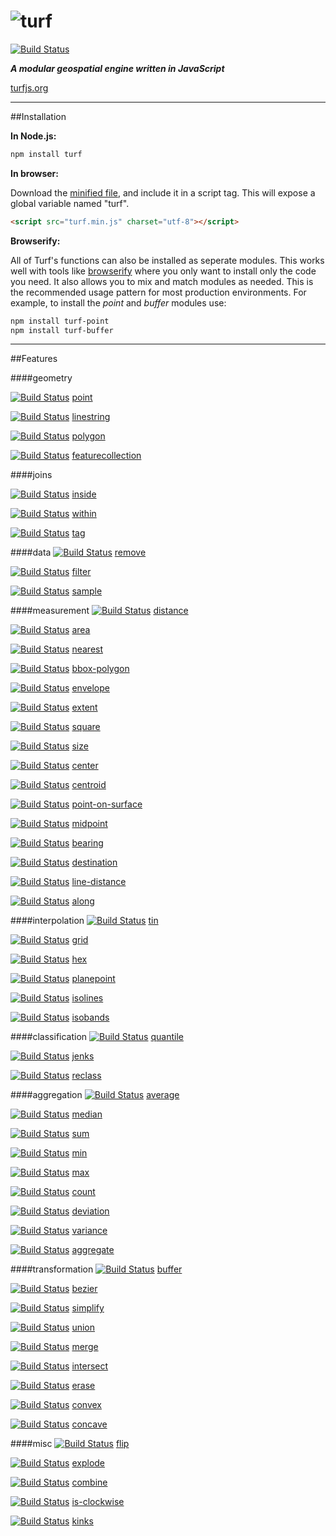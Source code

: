 ![turf](https://raw.githubusercontent.com/Turfjs/turf/9a1d5e8d99564d4080f1e2bf1517ed41d18012fa/logo.png)
======

[![Build Status](https://travis-ci.org/Turfjs/turf.svg?branch=master)](https://travis-ci.org/Turfjs/turf)


***A modular geospatial engine written in JavaScript***

[turfjs.org](http://turfjs.org/)

- - -

##Installation

**In Node.js:**

```bash
npm install turf
```

**In browser:**

Download the [minified file](https://raw.github.com/morganherlocker/turf/master/turf.min.js), and include it in a script tag. This will expose a global variable named "turf".

```html
<script src="turf.min.js" charset="utf-8"></script>
```

**Browserify:**

All of Turf's functions can also be installed as seperate modules. This works well with tools like [browserify](http://browserify.org/) where you only want to install only the code you need. It also allows you to mix and match modules as needed. This is the recommended usage pattern for most production environments. For example, to install the *point* and *buffer* modules use:

```sh
npm install turf-point
npm install turf-buffer
```

- - -

##Features

####geometry

[![Build Status](https://travis-ci.org/Turfjs/turf-point.svg?branch=master)](https://travis-ci.org/Turfjs/turf-point) [point](https://github.com/Turfjs/turf-point)

[![Build Status](https://travis-ci.org/Turfjs/turf-linestring.svg?branch=master)](https://travis-ci.org/Turfjs/turf-linestring) [linestring](https://github.com/Turfjs/turf-linestring)

[![Build Status](https://travis-ci.org/Turfjs/turf-polygon.svg?branch=master)](https://travis-ci.org/Turfjs/turf-polygon) [polygon](https://github.com/Turfjs/turf-polygon)

[![Build Status](https://travis-ci.org/Turfjs/turf-featureCollection.svg?branch=master)](https://travis-ci.org/Turfjs/turf-featureCollection) [featurecollection](https://github.com/Turfjs/turf-featurecollection)

####joins

[![Build Status](https://travis-ci.org/Turfjs/turf-inside.svg?branch=master)](https://travis-ci.org/Turfjs/turf-inside) [inside](https://github.com/Turfjs/turf-inside)

[![Build Status](https://travis-ci.org/Turfjs/turf-within.svg?branch=master)](https://travis-ci.org/Turfjs/turf-within) [within](https://github.com/Turfjs/turf-within)

[![Build Status](https://travis-ci.org/Turfjs/turf-tag.svg?branch=master)](https://travis-ci.org/Turfjs/turf-tag) [tag](https://github.com/Turfjs/turf-tag)

####data
[![Build Status](https://travis-ci.org/Turfjs/turf-remove.svg?branch=master)](https://travis-ci.org/Turfjs/turf-remove) [remove](https://github.com/Turfjs/turf-remove)

[![Build Status](https://travis-ci.org/Turfjs/turf-filter.svg?branch=master)](https://travis-ci.org/Turfjs/turf-filter) [filter](https://github.com/Turfjs/turf-filter)

[![Build Status](https://travis-ci.org/Turfjs/turf-sample.svg?branch=master)](https://travis-ci.org/Turfjs/turf-sample) [sample](https://github.com/Turfjs/turf-sample)

####measurement
[![Build Status](https://travis-ci.org/Turfjs/turf-distance.svg?branch=master)](https://travis-ci.org/Turfjs/turf-distance) [distance](https://github.com/Turfjs/turf-distance)

[![Build Status](https://travis-ci.org/Turfjs/turf-area.svg?branch=master)](https://travis-ci.org/Turfjs/turf-area) [area](https://github.com/Turfjs/turf-area)

[![Build Status](https://travis-ci.org/Turfjs/turf-nearest.svg?branch=master)](https://travis-ci.org/Turfjs/turf-nearest) [nearest](https://github.com/Turfjs/turf-nearest)

[![Build Status](https://travis-ci.org/Turfjs/turf-bbox-polygon.svg?branch=master)](https://travis-ci.org/Turfjs/turf-bbox-polygon) [bbox-polygon](https://github.com/Turfjs/turf-bbox-polygon)

[![Build Status](https://travis-ci.org/Turfjs/turf-envelope.svg?branch=master)](https://travis-ci.org/Turfjs/turf-envelope) [envelope](https://github.com/Turfjs/turf-envelope)

[![Build Status](https://travis-ci.org/Turfjs/turf-extent.svg?branch=master)](https://travis-ci.org/Turfjs/turf-extent) [extent](https://github.com/Turfjs/turf-extent)

[![Build Status](https://travis-ci.org/Turfjs/turf-square.svg?branch=master)](https://travis-ci.org/Turfjs/turf-square) [square](https://github.com/Turfjs/turf-square)

[![Build Status](https://travis-ci.org/Turfjs/turf-size.svg?branch=master)](https://travis-ci.org/Turfjs/turf-size) [size](https://github.com/Turfjs/turf-size)

[![Build Status](https://travis-ci.org/Turfjs/turf-center.svg?branch=master)](https://travis-ci.org/Turfjs/turf-center) [center](https://github.com/Turfjs/turf-center)

[![Build Status](https://travis-ci.org/Turfjs/turf-centroid.svg?branch=master)](https://travis-ci.org/Turfjs/turf-centroid) [centroid](https://github.com/Turfjs/turf-centroid)

[![Build Status](https://travis-ci.org/Turfjs/turf-point-on-surface.svg?branch=master)](https://travis-ci.org/Turfjs/turf-point-on-surface) [point-on-surface](https://github.com/Turfjs/turf-point-on-surface)

[![Build Status](https://travis-ci.org/Turfjs/turf-midpoint.svg?branch=master)](https://travis-ci.org/Turfjs/turf-midpoint) [midpoint](https://github.com/Turfjs/turf-midpoint)

[![Build Status](https://travis-ci.org/Turfjs/turf-bearing.svg?branch=master)](https://travis-ci.org/Turfjs/turf-bearing) [bearing](https://github.com/Turfjs/turf-bearing)

[![Build Status](https://travis-ci.org/Turfjs/turf-destination.svg?branch=master)](https://travis-ci.org/Turfjs/turf-destination) [destination](https://github.com/Turfjs/turf-destination)

[![Build Status](https://travis-ci.org/Turfjs/turf-line-distance.svg?branch=master)](https://travis-ci.org/Turfjs/turf-line-distance) [line-distance](https://github.com/Turfjs/turf-line-distance)

[![Build Status](https://travis-ci.org/Turfjs/turf-along.svg?branch=master)](https://travis-ci.org/Turfjs/turf-along) [along](https://github.com/Turfjs/turf-along)

####interpolation
[![Build Status](https://travis-ci.org/Turfjs/turf-tin.svg?branch=master)](https://travis-ci.org/Turfjs/turf-tin) [tin](https://github.com/Turfjs/turf-tin)

[![Build Status](https://travis-ci.org/Turfjs/turf-grid.svg?branch=master)](https://travis-ci.org/Turfjs/turf-grid) [grid](https://github.com/Turfjs/turf-grid)

[![Build Status](https://travis-ci.org/Turfjs/turf-hex.svg?branch=master)](https://travis-ci.org/Turfjs/turf-hex) [hex](https://github.com/Turfjs/turf-hex)

[![Build Status](https://travis-ci.org/Turfjs/turf-planepoint.svg?branch=master)](https://travis-ci.org/Turfjs/turf-planepoint) [planepoint](https://github.com/Turfjs/turf-planepoint)

[![Build Status](https://travis-ci.org/Turfjs/turf-isolines.svg?branch=master)](https://travis-ci.org/Turfjs/turf-isolines) [isolines](https://github.com/Turfjs/turf-isolines)

[![Build Status](https://travis-ci.org/Turfjs/turf-isobands.svg?branch=master)](https://travis-ci.org/Turfjs/turf-isobands) [isobands](https://github.com/Turfjs/turf-isobands)

####classification
[![Build Status](https://travis-ci.org/Turfjs/turf-quantile.svg?branch=master)](https://travis-ci.org/Turfjs/turf-quantile) [quantile](https://github.com/Turfjs/turf-quantile)

[![Build Status](https://travis-ci.org/Turfjs/turf-jenks.svg?branch=master)](https://travis-ci.org/Turfjs/turf-jenks) [jenks](https://github.com/Turfjs/turf-jenks)

[![Build Status](https://travis-ci.org/Turfjs/turf-reclass.svg?branch=master)](https://travis-ci.org/Turfjs/turf-reclass) [reclass](https://github.com/Turfjs/turf-reclass)

####aggregation
[![Build Status](https://travis-ci.org/Turfjs/turf-average.svg?branch=master)](https://travis-ci.org/Turfjs/turf-average) [average](https://github.com/Turfjs/turf-average)

[![Build Status](https://travis-ci.org/Turfjs/turf-median.svg?branch=master)](https://travis-ci.org/Turfjs/turf-median) [median](https://github.com/Turfjs/turf-median)

[![Build Status](https://travis-ci.org/Turfjs/turf-sum.svg?branch=master)](https://travis-ci.org/Turfjs/turf-sum) [sum](https://github.com/Turfjs/turf-sum)

[![Build Status](https://travis-ci.org/Turfjs/turf-min.svg?branch=master)](https://travis-ci.org/Turfjs/turf-min) [min](https://github.com/Turfjs/turf-min)

[![Build Status](https://travis-ci.org/Turfjs/turf-max.svg?branch=master)](https://travis-ci.org/Turfjs/turf-max) [max](https://github.com/Turfjs/turf-max)

[![Build Status](https://travis-ci.org/Turfjs/turf-count.svg?branch=master)](https://travis-ci.org/Turfjs/turf-count) [count](https://github.com/Turfjs/turf-count)

[![Build Status](https://travis-ci.org/Turfjs/turf-deviation.svg?branch=master)](https://travis-ci.org/Turfjs/turf-deviation) [deviation](https://github.com/Turfjs/turf-deviation)

[![Build Status](https://travis-ci.org/Turfjs/turf-variance.svg?branch=master)](https://travis-ci.org/Turfjs/turf-variance) [variance](https://github.com/Turfjs/turf-variance)

[![Build Status](https://travis-ci.org/Turfjs/turf-aggregate.svg?branch=master)](https://travis-ci.org/Turfjs/turf-aggregate) [aggregate](https://github.com/Turfjs/turf-aggregate)

####transformation
[![Build Status](https://travis-ci.org/Turfjs/turf-buffer.svg?branch=master)](https://travis-ci.org/Turfjs/turf-buffer) [buffer](https://github.com/Turfjs/turf-buffer)

[![Build Status](https://travis-ci.org/Turfjs/turf-bezier.svg?branch=master)](https://travis-ci.org/Turfjs/turf-bezier) [bezier](https://github.com/Turfjs/turf-bezier)

[![Build Status](https://travis-ci.org/Turfjs/turf-simplify.svg?branch=master)](https://travis-ci.org/Turfjs/turf-simplify) [simplify](https://github.com/Turfjs/turf-simplify)

[![Build Status](https://travis-ci.org/Turfjs/turf-union.svg?branch=master)](https://travis-ci.org/Turfjs/turf-union) [union](https://github.com/Turfjs/turf-union)

[![Build Status](https://travis-ci.org/Turfjs/turf-merge.svg?branch=master)](https://travis-ci.org/Turfjs/turf-merge) [merge](https://github.com/Turfjs/turf-merge)

[![Build Status](https://travis-ci.org/Turfjs/turf-intersect.svg?branch=master)](https://travis-ci.org/Turfjs/turf-intersect) [intersect](https://github.com/Turfjs/turf-intersect)

[![Build Status](https://travis-ci.org/Turfjs/turf-erase.svg?branch=master)](https://travis-ci.org/Turfjs/turf-erase) [erase](https://github.com/Turfjs/turf-erase)

[![Build Status](https://travis-ci.org/Turfjs/turf-convex.svg?branch=master)](https://travis-ci.org/Turfjs/turf-convex) [convex](https://github.com/Turfjs/turf-convex)

[![Build Status](https://travis-ci.org/Turfjs/turf-concave.svg?branch=master)](https://travis-ci.org/Turfjs/turf-concave) [concave](https://github.com/Turfjs/turf-concave)

####misc
[![Build Status](https://travis-ci.org/Turfjs/turf-flip.svg?branch=master)](https://travis-ci.org/Turfjs/turf-flip) [flip](https://github.com/Turfjs/turf-flip)

[![Build Status](https://travis-ci.org/Turfjs/turf-explode.svg?branch=master)](https://travis-ci.org/Turfjs/turf-explode) [explode](https://github.com/Turfjs/turf-explode)

[![Build Status](https://travis-ci.org/Turfjs/turf-combine.svg?branch=master)](https://travis-ci.org/Turfjs/turf-combine) [combine](https://github.com/Turfjs/turf-combine)

[![Build Status](https://travis-ci.org/Turfjs/turf-is-clockwise.svg?branch=master)](https://travis-ci.org/Turfjs/turf-is-clockwise) [is-clockwise](https://github.com/Turfjs/turf-is-clockwise)

[![Build Status](https://travis-ci.org/Turfjs/turf-kinks.svg?branch=master)](https://travis-ci.org/Turfjs/turf-kinks) [kinks](https://github.com/Turfjs/turf-kinks)
